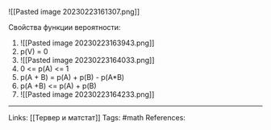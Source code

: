 ![[Pasted image 20230223161307.png]]

Свойства функции вероятности:
1. ![[Pasted image 20230223163943.png]]
2. p(V) = 0
3. ![[Pasted image 20230223164033.png]]
4. 0 <= p(A) <= 1
5. p(A + B) = p(A) + p(B) - p(A\*B)
6. p(A +B) <= p(A) + p(B)
7. ![[Pasted image 20230223164233.png]]

___
Links: [[Тервер и матстат]]
Tags: #math
References: 